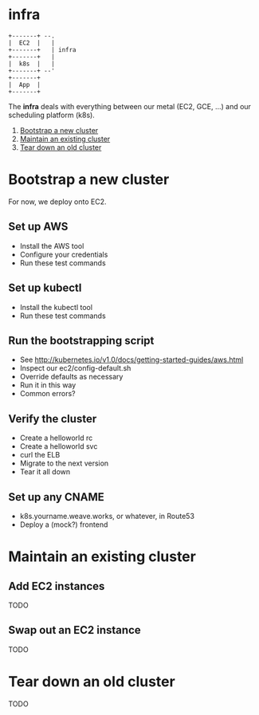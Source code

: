 # infra

```
+-------+ --.
|  EC2  |   |
+-------+   | infra
+-------+   |
|  k8s  |   |
+-------+ --'
+-------+
|  App  |
+-------+
```

The **infra** deals with everything between our metal (EC2, GCE, ...) and our scheduling platform (k8s).

1. [Bootstrap a new cluster](#bootstrap-a-new-cluster)
1. [Maintain an existing cluster](#maintain-an-existing-cluster)
1. [Tear down an old cluster](#tear-down-an-old-cluster)

# Bootstrap a new cluster

For now, we deploy onto EC2.

## Set up AWS

- Install the AWS tool
- Configure your credentials
- Run these test commands

## Set up kubectl

- Install the kubectl tool
- Run these test commands

## Run the bootstrapping script

- See http://kubernetes.io/v1.0/docs/getting-started-guides/aws.html
- Inspect our ec2/config-default.sh
- Override defaults as necessary
- Run it in this way
- Common errors?

## Verify the cluster

- Create a helloworld rc
- Create a helloworld svc
- curl the ELB
- Migrate to the next version
- Tear it all down

## Set up any CNAME

- k8s.yourname.weave.works, or whatever, in Route53
- Deploy a (mock?) frontend

# Maintain an existing cluster

## Add EC2 instances

TODO

## Swap out an EC2 instance

TODO

# Tear down an old cluster

TODO
